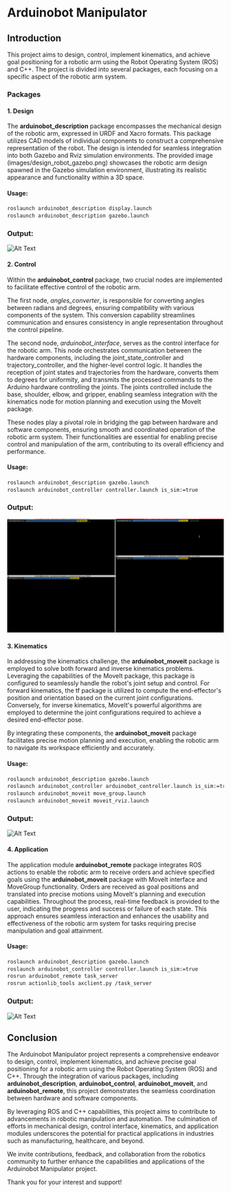 # Arduinobot Manipulator 

## Introduction

This project aims to design, control, implement kinematics, and achieve goal positioning for a robotic arm using the Robot Operating System (ROS) and C++. The project is divided into several packages, each focusing on a specific aspect of the robotic arm system.

### Packages

#### 1. Design

The **arduinobot_description** package encompasses the mechanical design of the robotic arm, expressed in URDF and Xacro formats. This package utilizes CAD models of individual components to construct a comprehensive representation of the robot. The design is intended for seamless integration into both Gazebo and Rviz simulation environments. The provided image (images/design_robot_gazebo.png) showcases the robotic arm design spawned in the Gazebo simulation environment, illustrating its realistic appearance and functionality within a 3D space.

#### Usage:
```bash
roslaunch arduinobot_description display.launch
roslaunch arduinobot_description gazebo.launch
```
### Output:
![Alt Text](/robot_description.gif)


#### 2. Control

Within the **arduinobot_control** package, two crucial nodes are implemented to facilitate effective control of the robotic arm. 

The first node, *angles_converter*, is responsible for converting angles between radians and degrees, ensuring compatibility with various components of the system. This conversion capability streamlines communication and ensures consistency in angle representation throughout the control pipeline.

The second node, *arduinobot_interface*, serves as the control interface for the robotic arm. This node orchestrates communication between the hardware components, including the joint_state_controller and trajectory_controller, and the higher-level control logic. It handles the reception of joint states and trajectories from the hardware, converts them to degrees for uniformity, and transmits the processed commands to the Arduino hardware controlling the joints. The joints controlled include the base, shoulder, elbow, and gripper, enabling seamless integration with the kinematics node for motion planning and execution using the MoveIt package.

These nodes play a pivotal role in bridging the gap between hardware and software components, ensuring smooth and coordinated operation of the robotic arm system. Their functionalities are essential for enabling precise control and manipulation of the arm, contributing to its overall efficiency and performance.

#### Usage:
```bash
roslaunch arduinobot_description gazebo.launch
roslaunch arduinobot_controller controller.launch is_sim:=true
```
### Output:
![Alt Text](/robot_controller.gif)

#### 3. Kinematics

In addressing the kinematics challenge, the **arduinobot_moveit** package is employed to solve both forward and inverse kinematics problems. Leveraging the capabilities of the MoveIt package, this package is configured to seamlessly handle the robot's joint setup and control. For forward kinematics, the tf package is utilized to compute the end-effector's position and orientation based on the current joint configurations. Conversely, for inverse kinematics, MoveIt's powerful algorithms are employed to determine the joint configurations required to achieve a desired end-effector pose. 

By integrating these components, the **arduinobot_moveit** package facilitates precise motion planning and execution, enabling the robotic arm to navigate its workspace efficiently and accurately.

#### Usage:
```bash
roslaunch arduinobot_description gazebo.launch
roslaunch arduinobot_controller arduinobot_controller.launch is_sim:=true
roslaunch arduinobot_moveit move_group.launch
roslaunch arduinobot_moveit moveit_rviz.launch
```
### Output:
![Alt Text](/arduinobot_moveit.gif)

#### 4. Application

The application module **arduinobot_remote** package integrates ROS actions to enable the robotic arm to receive orders and achieve specified goals using the **arduinobot_moveit** package with MoveIt interface and MoveGroup functionality. Orders are received as goal positions and translated into precise motions using MoveIt's planning and execution capabilities. Throughout the process, real-time feedback is provided to the user, indicating the progress and success or failure of each state. This approach ensures seamless interaction and enhances the usability and effectiveness of the robotic arm system for tasks requiring precise manipulation and goal attainment.

#### Usage:
```bash
roslaunch arduinobot_description gazebo.launch 
roslaunch arduinobot_controller controller.launch is_sim:=true
rosrun arduinobot_remote task_server
rosrun actionlib_tools axclient.py /task_server
```
### Output:
![Alt Text](/robot_remote_action.gif)

## Conclusion

The Arduinobot Manipulator project represents a comprehensive endeavor to design, control, implement kinematics, and achieve precise goal positioning for a robotic arm using the Robot Operating System (ROS) and C++. Through the integration of various packages, including **arduinobot_description**, **arduinobot_control**, **arduinobot_moveit**, and **arduinobot_remote**, this project demonstrates the seamless coordination between hardware and software components.

By leveraging ROS and C++ capabilities, this project aims to contribute to advancements in robotic manipulation and automation. The culmination of efforts in mechanical design, control interface, kinematics, and application modules underscores the potential for practical applications in industries such as manufacturing, healthcare, and beyond.

We invite contributions, feedback, and collaboration from the robotics community to further enhance the capabilities and applications of the Arduinobot Manipulator project.

Thank you for your interest and support!

